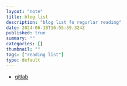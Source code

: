 ```yaml
---
layout: "note"
title: blog list
description: "blog list fo regurlar reading"
date: 2024-06-18T16:55:59.324Z
published: true
summary: ""
categories: []
thumbnail: ""
tags: ["reading list"]
type: default
---
```


* [gitlab](https://about.gitlab.com/blog/)
